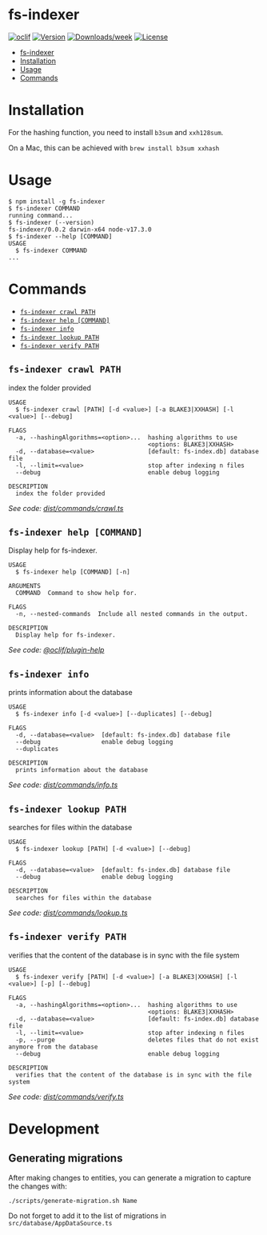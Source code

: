 # fs-indexer

[![oclif](https://img.shields.io/badge/cli-oclif-brightgreen.svg)](https://oclif.io)
[![Version](https://img.shields.io/npm/v/fs-indexer.svg)](https://npmjs.org/package/fs-indexer)
[![Downloads/week](https://img.shields.io/npm/dw/fs-indexer.svg)](https://npmjs.org/package/fs-indexer)
[![License](https://img.shields.io/npm/l/fs-indexer.svg)](https://github.com/hwaterke/fs-indexer/blob/master/package.json)

<!-- toc -->

- [fs-indexer](#fs-indexer)
- [Installation](#installation)
- [Usage](#usage)
- [Commands](#commands)
<!-- tocstop -->

# Installation

For the hashing function, you need to install `b3sum` and `xxh128sum`.

On a Mac, this can be achieved with `brew install b3sum xxhash`

# Usage

<!-- usage -->

```sh-session
$ npm install -g fs-indexer
$ fs-indexer COMMAND
running command...
$ fs-indexer (--version)
fs-indexer/0.0.2 darwin-x64 node-v17.3.0
$ fs-indexer --help [COMMAND]
USAGE
  $ fs-indexer COMMAND
...
```

<!-- usagestop -->

# Commands

<!-- commands -->

- [`fs-indexer crawl PATH`](#fs-indexer-crawl-path)
- [`fs-indexer help [COMMAND]`](#fs-indexer-help-command)
- [`fs-indexer info`](#fs-indexer-info)
- [`fs-indexer lookup PATH`](#fs-indexer-lookup-path)
- [`fs-indexer verify PATH`](#fs-indexer-verify-path)

## `fs-indexer crawl PATH`

index the folder provided

```
USAGE
  $ fs-indexer crawl [PATH] [-d <value>] [-a BLAKE3|XXHASH] [-l <value>] [--debug]

FLAGS
  -a, --hashingAlgorithms=<option>...  hashing algorithms to use
                                       <options: BLAKE3|XXHASH>
  -d, --database=<value>               [default: fs-index.db] database file
  -l, --limit=<value>                  stop after indexing n files
  --debug                              enable debug logging

DESCRIPTION
  index the folder provided
```

_See code:
[dist/commands/crawl.ts](https://github.com/hwaterke/fs-indexer/blob/v0.0.2/dist/commands/crawl.ts)_

## `fs-indexer help [COMMAND]`

Display help for fs-indexer.

```
USAGE
  $ fs-indexer help [COMMAND] [-n]

ARGUMENTS
  COMMAND  Command to show help for.

FLAGS
  -n, --nested-commands  Include all nested commands in the output.

DESCRIPTION
  Display help for fs-indexer.
```

_See code:
[@oclif/plugin-help](https://github.com/oclif/plugin-help/blob/v5.1.12/src/commands/help.ts)_

## `fs-indexer info`

prints information about the database

```
USAGE
  $ fs-indexer info [-d <value>] [--duplicates] [--debug]

FLAGS
  -d, --database=<value>  [default: fs-index.db] database file
  --debug                 enable debug logging
  --duplicates

DESCRIPTION
  prints information about the database
```

_See code:
[dist/commands/info.ts](https://github.com/hwaterke/fs-indexer/blob/v0.0.2/dist/commands/info.ts)_

## `fs-indexer lookup PATH`

searches for files within the database

```
USAGE
  $ fs-indexer lookup [PATH] [-d <value>] [--debug]

FLAGS
  -d, --database=<value>  [default: fs-index.db] database file
  --debug                 enable debug logging

DESCRIPTION
  searches for files within the database
```

_See code:
[dist/commands/lookup.ts](https://github.com/hwaterke/fs-indexer/blob/v0.0.2/dist/commands/lookup.ts)_

## `fs-indexer verify PATH`

verifies that the content of the database is in sync with the file system

```
USAGE
  $ fs-indexer verify [PATH] [-d <value>] [-a BLAKE3|XXHASH] [-l <value>] [-p] [--debug]

FLAGS
  -a, --hashingAlgorithms=<option>...  hashing algorithms to use
                                       <options: BLAKE3|XXHASH>
  -d, --database=<value>               [default: fs-index.db] database file
  -l, --limit=<value>                  stop after indexing n files
  -p, --purge                          deletes files that do not exist anymore from the database
  --debug                              enable debug logging

DESCRIPTION
  verifies that the content of the database is in sync with the file system
```

_See code:
[dist/commands/verify.ts](https://github.com/hwaterke/fs-indexer/blob/v0.0.2/dist/commands/verify.ts)_

<!-- commandsstop -->

# Development

## Generating migrations

After making changes to entities, you can generate a migration to capture the
changes with:

```shell
./scripts/generate-migration.sh Name
```

Do not forget to add it to the list of migrations in
`src/database/AppDataSource.ts`
